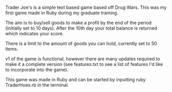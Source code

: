 Trader Joe's is a simple text based game based off Drug Wars. This was my first game made in Ruby during my graduate training.

The aim is to buy/sell goods to make a profit by the end of the period (initially set to 10 days). After the 10th day your total balance is returned which indicates your score.

There is a limit to the amount of goods you can hold, currently set to 50 items.

v1 of the game is functional, however there are many updates required to make it a complete version (see features.txt to see a list of features I'd like to incorporate into the game).

This game was made in Ruby and can be started by inputting ruby TraderHoes.rb in the terminal.



